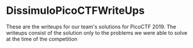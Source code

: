 # DissimuloPicoCTFWriteUps
These are the writeups for our team's solutions for PicoCTF 2019. The writeups consist of the solution only to the problems we were able to solve at the time of the competition
